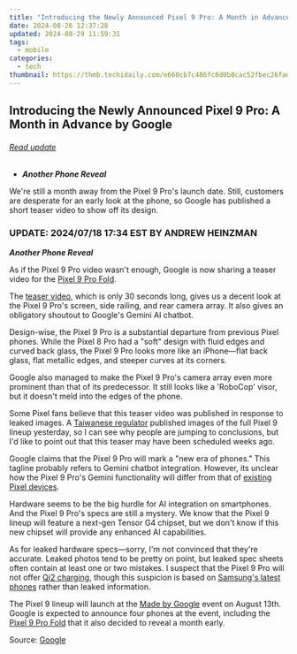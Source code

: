 ```yaml
---
title: "Introducing the Newly Announced Pixel 9 Pro: A Month in Advance by Google"
date: 2024-08-26 12:37:28
updated: 2024-08-29 11:59:31
tags:
  - mobile
categories:
  - tech
thumbnail: https://thmb.techidaily.com/e660cb7c486fc8d0b8cac52fbec26fad8dcc27b5b29050cd2236573beb2ecb06.jpg
---
```


## Introducing the Newly Announced Pixel 9 Pro: A Month in Advance by Google

###### [Read update](https://win-solutions.techidaily.com/troubleshooting-guide-resolving-windows-compatibility-problems-for-msi-mystic-light/) 

* **_Another Phone Reveal_**

 We're still a month away from the Pixel 9 Pro's launch date. Still, customers are desperate for an early look at the phone, so Google has published a short teaser video to show off its design.

###  UPDATE: 2024/07/18 17:34 EST BY ANDREW HEINZMAN

**_Another Phone Reveal_** 

 As if the Pixel 9 Pro video wasn't enough, Google is now sharing a teaser video for the [Pixel 9 Pro Fold](https://www.youtube.com/watch?v=NC%5FA3EHFKF4).

 The [teaser video](https://www.youtube.com/watch?v=OMVpP-Zam1A), which is only 30 seconds long, gives us a decent look at the Pixel 9 Pro's screen, side railing, and rear camera array. It also gives an obligatory shoutout to Google's Gemini AI chatbot.

 Design-wise, the Pixel 9 Pro is a substantial departure from previous Pixel phones. While the Pixel 8 Pro had a "soft" design with fluid edges and curved back glass, the Pixel 9 Pro looks more like an iPhone—flat back glass, flat metallic edges, and steeper curves at its corners.

 Google also managed to make the Pixel 9 Pro's camera array even more prominent than that of its predecessor. It still looks like a 'RoboCop' visor, but it doesn't meld into the edges of the phone.

 Some Pixel fans believe that this teaser video was published in response to leaked images. A [Taiwanese regulator](https://www.extremetech.com/mobile/all-four-new-pixel-9-phones-leaked-by-taiwanese-regulator) published images of the full Pixel 9 lineup yesterday, so I can see why people are jumping to conclusions, but I'd like to point out that this teaser may have been scheduled weeks ago.

 Google claims that the Pixel 9 Pro will mark a "new era of phones." This tagline probably refers to Gemini chatbot integration. However, its unclear how the Pixel 9 Pro's Gemini functionality will differ from that of [existing Pixel devices](https://some-approaches.techidaily.com/supercharge-your-screens-with-video-enhancer-v22-for-2024/).

 Hardware seems to be the big hurdle for AI integration on smartphones. And the Pixel 9 Pro's specs are still a mystery. We know that the Pixel 9 lineup will feature a next-gen Tensor G4 chipset, but we don't know if this new chipset will provide any enhanced AI capabilities.

 As for leaked hardware specs—sorry, I'm not convinced that they're accurate. Leaked photos tend to be pretty on point, but leaked spec sheets often contain at least one or two mistakes. I suspect that the Pixel 9 Pro will not offer [Qi2 charging](https://youtube-zero.techidaily.com/ed-fake-following-fiasco-avoiding-illusory-supporters-in-social-media-space/), though this suspicion is based on [Samsung's latest phones](https://vimeo-videos.techidaily.com/2024-approved-mastering-profit-strategies-for-vimeo-content-creators/) rather than leaked information.

 The Pixel 9 lineup will launch at the [Made by Google](https://facebook-clips.techidaily.com/updated-fb-video-extraction-creating-mp3s-in-minutes/) event on August 13th. Google is expected to announce four phones at the event, including the [Pixel 9 Pro Fold](https://www.youtube.com/watch?v=NC%5FA3EHFKF4) that it also decided to reveal a month early.

 Source: [Google](https://store.google.com/magazine/google%5Fpixel%5F9%5Fpro?)

<ins class="adsbygoogle"
     style="display:block"
     data-ad-format="autorelaxed"
     data-ad-client="ca-pub-7571918770474297"
     data-ad-slot="1223367746"></ins>



<ins class="adsbygoogle"
     style="display:block"
     data-ad-client="ca-pub-7571918770474297"
     data-ad-slot="8358498916"
     data-ad-format="auto"
     data-full-width-responsive="true"></ins>
